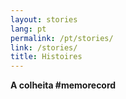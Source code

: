 ```yaml
---
layout: stories
lang: pt
permalink: /pt/stories/
link: /stories/
title: Histoires
---
```


**A colheita #memorecord** 
<!-- more -->

